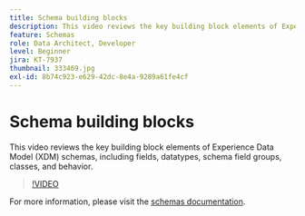 ```yaml
---
title: Schema building blocks
description: This video reviews the key building block elements of Experience Data Model (XDM) schemas, including fields, datatypes, schema field groups, classes, and behavior.
feature: Schemas
role: Data Architect, Developer
level: Beginner
jira: KT-7937
thumbnail: 333469.jpg
exl-id: 8b74c923-e629-42dc-8e4a-9289a61fe4cf
---
```

# Schema building blocks

This video reviews the key building block elements of Experience Data Model (XDM) schemas, including fields, datatypes, schema field groups, classes, and behavior.

>[!VIDEO](https://video.tv.adobe.com/v/333469?quality=12&learn=on)

For  more information, please visit the [schemas documentation](https://experienceleague.adobe.com/docs/experience-platform/xdm/home.html).
